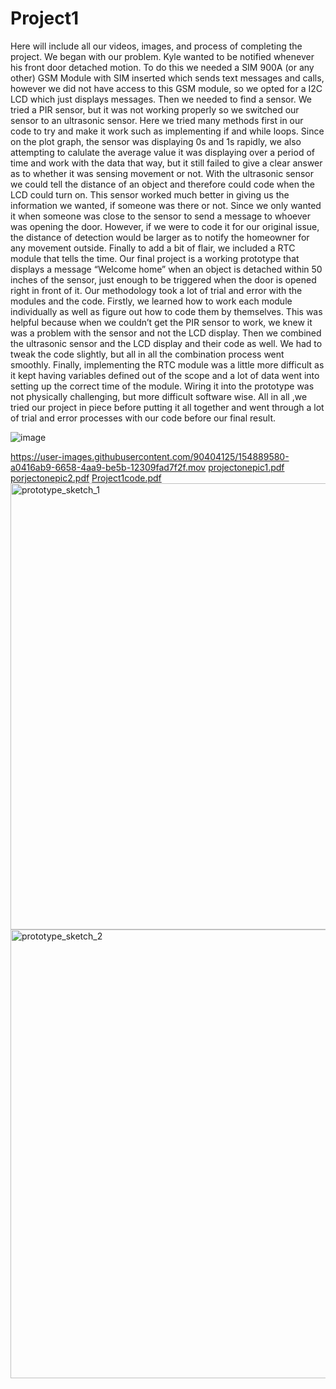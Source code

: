# Project1
Here will include all our videos, images, and process of completing the project. We began with our problem. Kyle wanted to be notified whenever his front door detached motion. To do this we needed a SIM 900A (or any other) GSM Module with SIM inserted which sends text messages and calls, however we did not have access to this GSM module, so we opted for a I2C LCD which just displays messages. Then we needed to find a sensor. We tried a PIR sensor, but it was not working properly so we switched our sensor to an ultrasonic sensor. Here we tried many methods first in our code to try and make it work such as implementing if and while loops. Since on the plot graph, the sensor was displaying 0s and 1s rapidly, we also attempting to calulate the average value it was displaying over a period of time and work with the data that way, but it still failed to give a clear answer as to whether it was sensing movement or not. With the ultrasonic sensor we could tell the distance of an object and therefore could code when the LCD could turn on. This sensor worked much better in giving us the information we wanted, if someone was there or not. Since we only wanted it when someone was close to the sensor to send a message to whoever was opening the door. However, if we were to code it for our original issue, the distance of detection would be larger as to notify the homeowner for any movement outside. Finally to add a bit of flair, we included a RTC module that tells the time. Our final project is a working prototype that displays a message “Welcome home” when an object is detached within 50 inches of the sensor, just enough to be triggered when the door is opened right in front of it. Our methodology took a lot of trial and error with the modules and the code. Firstly, we learned how to work each module individually as well as figure out how to code them by themselves. This was helpful because when we couldn’t get the PIR sensor to work, we knew it was a problem with the sensor and not the LCD display. Then we combined the ultrasonic sensor and the LCD display and their code as well. We had to tweak the code slightly, but all in all the combination process went smoothly. Finally, implementing the RTC module was a little more difficult as it kept having variables defined out of the scope and a lot of data went into setting up the correct time of the module. Wiring it into the prototype was not physically challenging, but more difficult software wise. All in all ,we tried our project in piece before putting it all together and went through a lot of trial and error processes with our code before our final result. 


![image](https://user-images.githubusercontent.com/90404125/155015710-fe40ce7e-3fae-4b64-bacb-b7a35508b597.png)


https://user-images.githubusercontent.com/90404125/154889580-a0416ab9-6658-4aa9-be5b-12309fad7f2f.mov
[projectonepic1.pdf](https://github.com/boycsg20/Project1/files/8106210/projectonepic1.pdf)
[porjectonepic2.pdf](https://github.com/boycsg20/Project1/files/8106211/porjectonepic2.pdf)
[Project1code.pdf](https://github.com/boycsg20/Project1/files/8111582/Project1code.pdf)
<img width="714" alt="prototype_sketch_1" src="https://user-images.githubusercontent.com/90404125/155014353-50d42bf4-6b17-4693-8497-c8bb86140062.png">
<img width="718" alt="prototype_sketch_2" src="https://user-images.githubusercontent.com/90404125/155014366-543d3bf6-ff02-410b-9de5-4b2704c72289.png">

